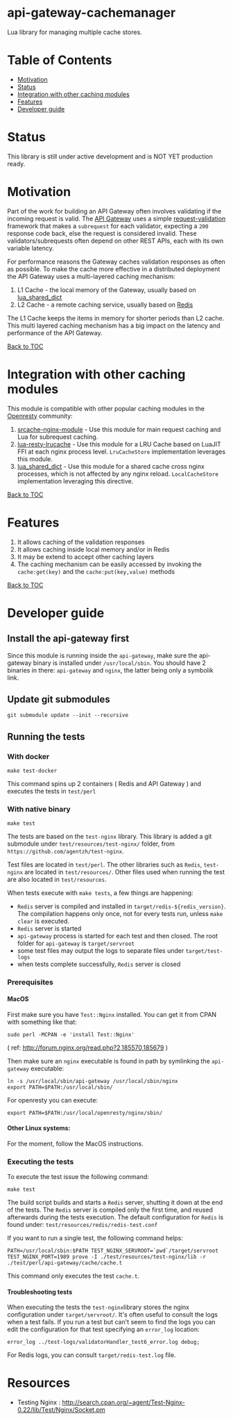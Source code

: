 api-gateway-cachemanager
========================
Lua library for managing multiple cache stores.

Table of Contents
=================
* [Motivation](#motivation)
* [Status](#status)
* [Integration with other caching modules](#integration-with-other-caching-modules)
* [Features](#features)
* [Developer guide](#developer-guide)
 

Status
======

This library is still under active development and is NOT YET production ready.

Motivation
==========
Part of the work for building an API Gateway often involves validating if the incoming request is valid. 
The [API Gateway](https://github.com/adobe-apiplatform/apigateway) uses a simple [request-validation](https://github.com/adobe-apiplatform/api-gateway-request-validation#validating-requests) framework that makes a `subrequest` for each validator, expecting a `200` response code back, else the request is considered invalid. 
These validators/subrequests often depend on other REST APIs, each with its own variable latency.  

For performance reasons the Gateway caches validation responses as often as possible. To make the cache more effective in a distributed deployment the API Gateway uses a multi-layered caching mechanism: 

1. L1 Cache - the local memory of the Gateway, usually based on [lua_shared_dict](https://github.com/openresty/lua-nginx-module#lua_shared_dict)
2. L2 Cache - a remote caching service, usually based on [Redis](http://redis.io/)

The L1 Cache keeps the items in memory for shorter periods than L2 cache. This multi layered caching mechanism has a big impact on the latency and performance of the API Gateway.

[Back to TOC](#table-of-contents)

Integration with other caching modules
======================================

This module is compatible with other popular caching modules in the [Openresty](https://openresty.org/) community:

1. [srcache-nginx-module](https://github.com/openresty/srcache-nginx-module) - Use this module for main request caching and Lua for subrequest caching.
2. [lua-resty-lrucache](https://github.com/openresty/lua-resty-lrucache) - Use this module for a LRU Cache based on LuaJIT FFI at each nginx process level. 
`LruCacheStore` implementation leverages this module.
3. [lua_shared_dict](https://github.com/openresty/lua-nginx-module#lua_shared_dict) - Use this module for a shared cache cross nginx processes, which is not affected by any nginx reload.
 `LocalCacheStore` implementation leveraging this directive.
 
[Back to TOC](#table-of-contents)

Features
========

1. It allows caching of the validation responses
2. It allows caching inside local memory and/or in Redis
3. It may be extend to accept other caching layers
4. The caching mechanism can be easily accessed by invoking the `cache:get(key)` and the `cache:put(key,value)` methods

[Back to TOC](#table-of-contents)

Developer guide
===============

## Install the api-gateway first
 Since this module is running inside the `api-gateway`, make sure the api-gateway binary is installed under `/usr/local/sbin`.
 You should have 2 binaries in there: `api-gateway` and `nginx`, the latter being only a symbolik link.

## Update git submodules
```
git submodule update --init --recursive
```

## Running the tests

### With docker

```
make test-docker
```
This command spins up 2 containers ( Redis and API Gateway ) and executes the tests in `test/perl`

### With native binary
```
make test
```

The tests are based on the `test-nginx` library.
This library is added a git submodule under `test/resources/test-nginx/` folder, from `https://github.com/agentzh/test-nginx`.

Test files are located in `test/perl`.
The other libraries such as `Redis`, `test-nginx` are located in `test/resources/`.
Other files used when running the test are also located in `test/resources`.

When tests execute with `make tests`, a few things are happening:
* `Redis` server is compiled and installed in `target/redis-${redis_version}`. The compilation happens only once, not for every tests run, unless `make clear` is executed.
* `Redis` server is started
* `api-gateway` process is started for each test and then closed. The root folder for `api-gateway` is `target/servroot`
* some test files may output the logs to separate files under `target/test-logs`
* when tests complete successfully, `Redis` server is closed

### Prerequisites
#### MacOS
First make sure you have `Test::Nginx` installed. You can get it from CPAN with something like that:
```
sudo perl -MCPAN -e 'install Test::Nginx'
```
( ref: http://forum.nginx.org/read.php?2,185570,185679 )

Then make sure an `nginx` executable is found in path by symlinking the `api-gateway` executable:
```
ln -s /usr/local/sbin/api-gateway /usr/local/sbin/nginx
export PATH=$PATH:/usr/local/sbin/
```
For openresty you can execute:
```
export PATH=$PATH:/usr/local/openresty/nginx/sbin/
```

#### Other Linux systems:
For the moment, follow the MacOS instructions.

### Executing the tests
 To execute the test issue the following command:
 ```
 make test
 ```
 The build script builds and starts a `Redis` server, shutting it down at the end of the tests.
 The `Redis` server is compiled only the first time, and reused afterwards during the tests execution.
 The default configuration for `Redis` is found under: `test/resources/redis/redis-test.conf`

 If you want to run a single test, the following command helps:
 ```
 PATH=/usr/local/sbin:$PATH TEST_NGINX_SERVROOT=`pwd`/target/servroot TEST_NGINX_PORT=1989 prove -I ./test/resources/test-nginx/lib -r ./test/perl/api-gateway/cache/cache.t
 ```
 This command only executes the test `cache.t`.


#### Troubleshooting tests

When executing the tests the `test-nginx`library stores the nginx configuration under `target/servroot/`.
It's often useful to consult the logs when a test fails.
If you run a test but can't seem to find the logs you can edit the configuration for that test specifying an `error_log` location:
```
error_log ../test-logs/validatorHandler_test6_error.log debug;
```

For Redis logs, you can consult `target/redis-test.log` file.

Resources
=========

* Testing Nginx : http://search.cpan.org/~agent/Test-Nginx-0.22/lib/Test/Nginx/Socket.pm 
